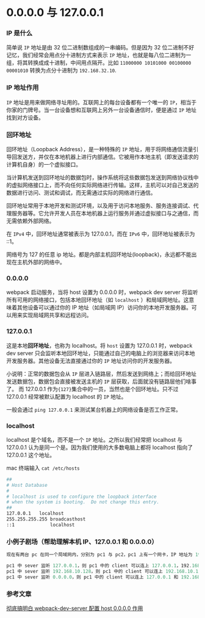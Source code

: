 # 0.0.0.0 与 127.0.0.1

### IP 是什么

简单说 `IP` 地址是由 32 位二进制数组成的一串编码。但是因为 32 位二进制不好记忆，我们经常会用点分十进制方式来表示 `IP` 地址，也就是每八位二进制为一组，将其转换成成十进制，中间用点隔开。比如 `11000000 10101000 00100000 00001010` 转换为点分十进制为 `192.168.32.10`.

### IP 地址作用

`IP` 地址是用来做网络寻址用的。互联网上的每台设备都有一个唯一的 `IP`，相当于你家的门牌号。当一台设备想和互联网上另外一台设备通信时，便是通过 `IP` 地址找到对方设备。

### 回环地址

回环地址（Loopback Address），是一种特殊的 `IP` 地址，用于将网络通信流量引导回发送方，并仅在本地机器上进行内部通信。它被用作本地主机（即发送请求的计算机自身）的一个虚拟接口。

当计算机发送到回环地址的数据包时，操作系统将这些数据包发送到网络协议栈中的虚拟网络接口上，而不向任何实际网络进行传输。这样，主机可以对自己发送的数据进行访问、测试和调试，而无需通过实际的网络进行通信。

回环地址常用于本地开发和测试环境，以及用于访问本地服务、服务连接调试、代理服务器等。它允许开发人员在本地机器上运行服务并通过虚拟接口与之通信，而无需依赖外部网络。

在 `IPv4` 中，回环地址通常被表示为 127.0.0.1，而在 `IPv6` 中，回环地址被表示为 ::1。

网络号为 127 的任意 ip 地址。都是内部主机回环地址(loopback)，永远都不能出现在主机外部的网络中。

### 0.0.0.0

webpack 启动服务，当将 host 设置为 0.0.0.0 时，webpack dev server 将监听所有可用的网络接口，包括本地回环地址（如 `localhost` ）和局域网地址。这意味着其他设备可以通过你的 IP 地址（如局域网 IP）访问你的本地开发服务器。可以用来实现局域网共享和远程访问。

### 127.0.0.1

这是本地**回环地址**，也称为 localhost。将 `host` 设置为 127.0.0.1 时，webpack dev server 只会监听本地回环地址，只能通过自己的电脑上的浏览器来访问本地开发服务器。其他设备无法直接通过你的 `IP` 地址访问你的开发服务器。

小说明：正常的数据包会从 `IP` 层进入链路层，然后发送到网络上；而给回环地址发送数据包，数据包会直接被发送主机的 `IP` 层获取，后面就没有链路层他们啥事了。
而 127.0.0.1 作为`{127}`集合中的一员，当然也是个回环地址。只不过 127.0.0.1 经常被默认配置为 localhost 的 `IP` 地址。

一般会通过 `ping 127.0.0.1` 来测试某台机器上的网络设备是否工作正常。

### localhost

localhost 是个域名，而不是一个 `IP` 地址。之所以我们经常把 localhost 与 127.0.0.1 认为是同一个是。因为我们使用的大多数电脑上都将 localhost 指向了 127.0.0.1 这个地址。

mac 终端输入 `cat /etc/hosts`

```sh
##
# Host Database
#
# localhost is used to configure the loopback interface
# when the system is booting.  Do not change this entry.
##
127.0.0.1	localhost
255.255.255.255	broadcasthost
::1             localhost

```

### 小例子剧场（帮助理解本机 IP、127.0.0.1 和 0.0.0.0）

```js
现在有两台 pc 在同一个局域网内，分别为 pc1 与 pc2，pc1 上有一个网卡，IP 地址为 192.168.10.128

pc1 中 sever 监听 127.0.0.1，则 pc1 中的 client 可以连上 127.0.0.1，192.168.10.128 连不上；而 pc2 中 client 都连不上。
pc1 中 sever 监听 192.168.10.128，则 pc1 中的 client 可以连上 192.168.10.128，127.0.0.1 连不上；而 pc2 中 client 能连上 192.168.10.128。
pc1 中 sever 监听 0.0.0.0，则 pc1 中的 client 可以连上 127.0.0.1 和 192.168.10.128，pc2 中的 client 能连上 192.168.10.128。
```

### 参考文章

[彻底搞明白 webpack-dev-server 配置 host 0.0.0.0 作用](https://juejin.cn/post/6844904019039617038)
